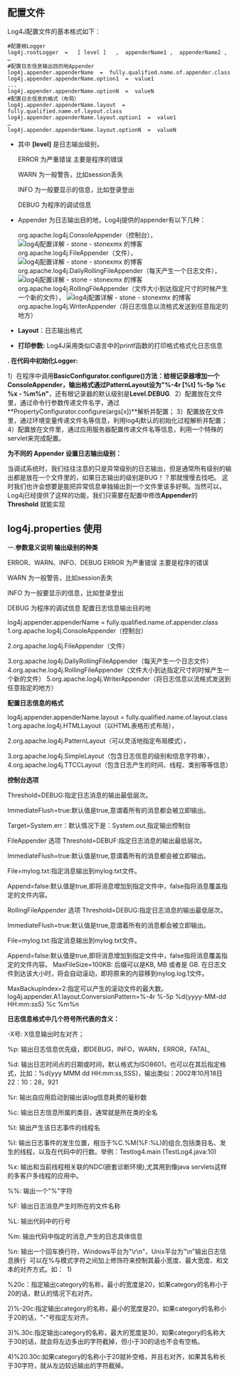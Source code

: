 ## 配置文件

Log4J配置文件的基本格式如下： 

```
#配置根Logger
log4j.rootLogger  =   [ level ]   ,  appenderName1 ,  appenderName2 ,  …
#配置日志信息输出目的地Appender
log4j.appender.appenderName  =  fully.qualified.name.of.appender.class 
log4j.appender.appenderName.option1  =  value1 
...
log4j.appender.appenderName.optionN  =  valueN 
#配置日志信息的格式（布局）
log4j.appender.appenderName.layout  =  fully.qualified.name.of.layout.class 
log4j.appender.appenderName.layout.option1  =  value1 
… 
log4j.appender.appenderName.layout.optionN  =  valueN 
```

- 其中 **[level]** 是日志输出级别，

  ERROR 为严重错误 主要是程序的错误 

  WARN 为一般警告，比如session丢失 

  INFO 为一般要显示的信息，比如登录登出 

  DEBUG 为程序的调试信息 

- Appender 为日志输出目的地，Log4j提供的appender有以下几种： 

  org.apache.log4j.ConsoleAppender（控制台）， ![log4j配置详解 - stone - stonexmx 的博客](http://www.blogjava.net/Images/OutliningIndicators/None.gif)org.apache.log4j.FileAppender（文件）， ![log4j配置详解 - stone - stonexmx 的博客](http://www.blogjava.net/Images/OutliningIndicators/None.gif)org.apache.log4j.DailyRollingFileAppender（每天产生一个日志文件）， ![log4j配置详解 - stone - stonexmx 的博客](http://www.blogjava.net/Images/OutliningIndicators/None.gif)org.apache.log4j.RollingFileAppender（文件大小到达指定尺寸的时候产生一个新的文件）， ![log4j配置详解 - stone - stonexmx 的博客](http://www.blogjava.net/Images/OutliningIndicators/None.gif)org.apache.log4j.WriterAppender（将日志信息以流格式发送到任意指定的地方） 

- **Layout**：日志输出格式 
- **打印参数:** Log4J采用类似C语言中的printf函数的打印格式格式化日志信息 

**. 在代码中初始化Logger:** 

 1）在程序中调用**BasicConfigurator.configure()**方法：给根记录器增加一个ConsoleAppender，输出格式通过PatternLayout设为**"%-4r [%t] %-5p %c %x - %m%n"**，还有根记录器的默认级别是**Level.DEBUG**.  2）配置放在文件里，通过命令行参数传递文件名字，通过**PropertyConfigurator.configure(args[x])**解析并配置； 3）配置放在文件里，通过环境变量传递文件名等信息，利用log4j默认的初始化过程解析并配置； 4）配置放在文件里，通过应用服务器配置传递文件名等信息，利用一个特殊的servlet来完成配置。 

**为不同的 Appender 设置日志输出级别：** 

当调试系统时，我们往往注意的只是异常级别的日志输出，但是通常所有级别的输出都是放在一个文件里的，如果日志输出的级别是BUG！？那就慢慢去找吧。 这时我们也许会想要是能把异常信息单独输出到一个文件里该多好啊。当然可以，Log4j已经提供了这样的功能，我们只需要在配置中修改**Appender**的**Threshold** 就能实现 

## log4j.properties 使用 

一.**参数意义说明 输出级别的种类**

 ERROR、WARN、INFO、DEBUG ERROR 为严重错误 主要是程序的错误 

WARN 为一般警告，比如session丢失 

INFO 为一般要显示的信息，比如登录登出 

DEBUG 为程序的调试信息 配置日志信息输出目的地 

log4j.appender.appenderName = fully.qualified.name.of.appender.class 1.org.apache.log4j.ConsoleAppender（控制台） 

2.org.apache.log4j.FileAppender（文件） 

3.org.apache.log4j.DailyRollingFileAppender（每天产生一个日志文件） 4.org.apache.log4j.RollingFileAppender（文件大小到达指定尺寸的时候产生一个新的文件） 5.org.apache.log4j.WriterAppender（将日志信息以流格式发送到任意指定的地方） 

**配置日志信息的格式** 

log4j.appender.appenderName.layout = fully.qualified.name.of.layout.class 1.org.apache.log4j.HTMLLayout（以HTML表格形式布局）， 

2.org.apache.log4j.PatternLayout（可以灵活地指定布局模式），

 3.org.apache.log4j.SimpleLayout（包含日志信息的级别和信息字符串）， 4.org.apache.log4j.TTCCLayout（包含日志产生的时间、线程、类别等等信息） 

**控制台选项** 

Threshold=DEBUG:指定日志消息的输出最低层次。 

ImmediateFlush=true:默认值是true,意谓着所有的消息都会被立即输出。 

Target=System.err：默认情况下是：System.out,指定输出控制台 

FileAppender 选项 Threshold=DEBUF:指定日志消息的输出最低层次。 

ImmediateFlush=true:默认值是true,意谓着所有的消息都会被立即输出。 

File=mylog.txt:指定消息输出到mylog.txt文件。 

Append=false:默认值是true,即将消息增加到指定文件中，false指将消息覆盖指定的文件内容。 

RollingFileAppender 选项 Threshold=DEBUG:指定日志消息的输出最低层次。

 ImmediateFlush=true:默认值是true,意谓着所有的消息都会被立即输出。 

File=mylog.txt:指定消息输出到mylog.txt文件。 

Append=false:默认值是true,即将消息增加到指定文件中，false指将消息覆盖指定的文件内容。 MaxFileSize=100KB: 后缀可以是KB, MB 或者是 GB. 在日志文件到达该大小时，将会自动滚动，即将原来的内容移到mylog.log.1文件。 

MaxBackupIndex=2:指定可以产生的滚动文件的最大数。 log4j.appender.A1.layout.ConversionPattern=%-4r %-5p %d{yyyy-MM-dd HH:mm:ssS} %c %m%n 

**日志信息格式中几个符号所代表的含义：**  

-X号: X信息输出时左对齐；  

%p: 输出日志信息优先级，即DEBUG，INFO，WARN，ERROR，FATAL,  

%d: 输出日志时间点的日期或时间，默认格式为ISO8601，也可以在其后指定格式，比如：%d{yyy MMM dd HH:mm:ss,SSS}，输出类似：2002年10月18日 22：10：28，921  

%r: 输出自应用启动到输出该log信息耗费的毫秒数  

%c: 输出日志信息所属的类目，通常就是所在类的全名  

%t: 输出产生该日志事件的线程名  

%l: 输出日志事件的发生位置，相当于%C.%M(%F:%L)的组合,包括类目名、发生的线程，以及在代码中的行数。举例：Testlog4.main (TestLog4.java:10)  

%x: 输出和当前线程相关联的NDC(嵌套诊断环境),尤其用到像java servlets这样的多客户多线程的应用中。

 %%: 输出一个"%"字符  

%F: 输出日志消息产生时所在的文件名称  

%L: 输出代码中的行号  

%m: 输出代码中指定的消息,产生的日志具体信息  

%n: 输出一个回车换行符，Windows平台为"\r\n"，Unix平台为"\n"输出日志信息换行  可以在%与模式字符之间加上修饰符来控制其最小宽度、最大宽度、和文本的对齐方式。如：  1)

%20c：指定输出category的名称，最小的宽度是20，如果category的名称小于20的话，默认的情况下右对齐。  

2)%-20c:指定输出category的名称，最小的宽度是20，如果category的名称小于20的话，"-"号指定左对齐。  

3)%.30c:指定输出category的名称，最大的宽度是30，如果category的名称大于30的话，就会将左边多出的字符截掉，但小于30的话也不会有空格。  

4)%20.30c:如果category的名称小于20就补空格，并且右对齐，如果其名称长于30字符，就从左边较远输出的字符截掉。 